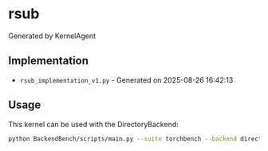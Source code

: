 # rsub

Generated by KernelAgent

## Implementation

- `rsub_implementation_v1.py` - Generated on 2025-08-26 16:42:13

## Usage

This kernel can be used with the DirectoryBackend:
```bash
python BackendBench/scripts/main.py --suite torchbench --backend directory --ops rsub
```
